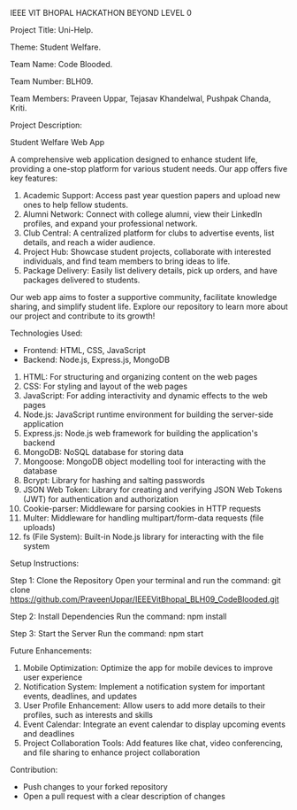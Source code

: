 IEEE VIT BHOPAL HACKATHON BEYOND LEVEL 0

Project Title: Uni-Help.

Theme: Student Welfare.

Team Name: Code Blooded.

Team Number: BLH09.

Team Members: Praveen Uppar, Tejasav Khandelwal, Pushpak Chanda, Kriti.

Project Description:

Student Welfare Web App

A comprehensive web application designed to enhance student life, providing a one-stop platform for various student needs. Our app offers five key features:

1. Academic Support: Access past year question papers and upload new ones to help fellow students.
2. Alumni Network: Connect with college alumni, view their LinkedIn profiles, and expand your professional network.
3. Club Central: A centralized platform for clubs to advertise events, list details, and reach a wider audience.
4. Project Hub: Showcase student projects, collaborate with interested individuals, and find team members to bring ideas to life.
5. Package Delivery: Easily list delivery details, pick up orders, and have packages delivered to students.

Our web app aims to foster a supportive community, facilitate knowledge sharing, and simplify student life. Explore our repository to learn more about our project and contribute to its growth!

Technologies Used:

- Frontend: HTML, CSS, JavaScript
- Backend: Node.js, Express.js, MongoDB

1. HTML: For structuring and organizing content on the web pages
2. CSS: For styling and layout of the web pages
3. JavaScript: For adding interactivity and dynamic effects to the web pages
4. Node.js: JavaScript runtime environment for building the server-side application
5. Express.js: Node.js web framework for building the application's backend
6. MongoDB: NoSQL database for storing data
7. Mongoose: MongoDB object modelling tool for interacting with the database
8. Bcrypt: Library for hashing and salting passwords
9. JSON Web Token: Library for creating and verifying JSON Web Tokens (JWT) for authentication and authorization
10. Cookie-parser: Middleware for parsing cookies in HTTP requests
11. Multer: Middleware for handling multipart/form-data requests (file uploads)
12. fs (File System): Built-in Node.js library for interacting with the file system

Setup Instructions:

Step 1: Clone the Repository
Open your terminal and run the command: git clone https://github.com/PraveenUppar/IEEEVitBhopal_BLH09_CodeBlooded.git

Step 2: Install Dependencies
Run the command: npm install

Step 3: Start the Server
Run the command: npm start

Future Enhancements:

1. Mobile Optimization: Optimize the app for mobile devices to improve user experience
2. Notification System: Implement a notification system for important events, deadlines, and updates
3. User Profile Enhancement: Allow users to add more details to their profiles, such as interests and skills
4. Event Calendar: Integrate an event calendar to display upcoming events and deadlines
5. Project Collaboration Tools: Add features like chat, video conferencing, and file sharing to enhance project collaboration

Contribution:

- Push changes to your forked repository
- Open a pull request with a clear description of changes
